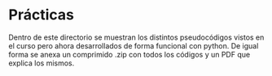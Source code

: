 # Prácticas

Dentro de este directorio se muestran los distintos pseudocódigos vistos en el curso pero ahora desarrollados de forma funcional con python.
De igual forma se anexa un comprimido .zip con todos los códigos y un PDF que explica los mismos.
